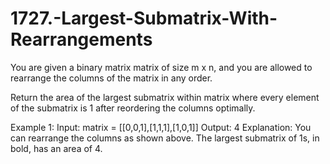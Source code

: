 # 1727.-Largest-Submatrix-With-Rearrangements


You are given a binary matrix matrix of size m x n, and you are allowed to rearrange the columns of the matrix in any order.

Return the area of the largest submatrix within matrix where every element of the submatrix is 1 after reordering the columns optimally.

Example 1: 
Input: matrix = [[0,0,1],[1,1,1],[1,0,1]]
Output: 4
Explanation: You can rearrange the columns as shown above.
The largest submatrix of 1s, in bold, has an area of 4.
